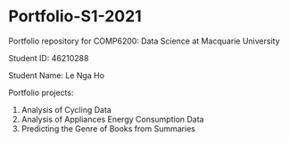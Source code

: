 # Portfolio-S1-2021
Portfolio repository for COMP6200: Data Science at Macquarie University

Student ID: 46210288

Student Name: Le Nga Ho

Portfolio projects:
  1. Analysis of Cycling Data
  2. Analysis of Appliances Energy Consumption Data
  3. Predicting the Genre of Books from Summaries
